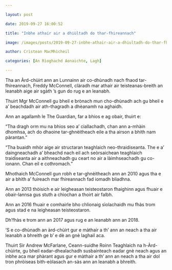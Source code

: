 ```yaml
---

layout: post

date: 2019-09-27 16:00:52

title: "Inbhe athair air a dhiùltadh do thar-fhireannach"

image: /images/posts/2019-09-27-inbhe-athair-air-a-dhiultadh-do-thar-fhireannach.webp

author: Crìstean MacMhìcheil

categories: [An Rìoghachd Aonaichte, Lagh]

---
```


Tha an Àrd-chùirt ann an Lunnainn air co-dhùnadh nach fhaod tar-fhireannach, Freddy McConnell, clàradh mar athair air teisteanas-breith an leanabh aige air sgàth ’s gun do rug e an leanabh.

Thuirt Mgr McConnell gu bheil e brònach mun cho-dhùnadh ach gu bheil e a’ beachdadh air ath-thagradh a dhèanamh na aghaidh.

Ann an agallamh le The Guardian, far a bhios e ag obair, thuirt e:

“Tha dragh orm mu na bhios seo a’ ciallachadh, chan ann a-mhàin dhomhsa, ach do dhaoine tar-ghnèitheach eile a tha airson a bhith nam pàrantan.”

“Tha buaidh mhòr aige air structaran teaghlaich neo-thraidiseanta. The e a’ daingneachadh a’ bheachd nach eil ach seòrsaichean teaghlaich traidiseanta air a aithneachadh gu ceart no air a làimhseachadh gu co-ionann. Chan eil e cothromach.”

Mhothaich McConnell gun robh e tar-ghnèitheach ann an 2010 agus tha e air a bhith a’ fuireach mar fhireannach fad iomadh bliadhna.

Ann an 2013 thòisich e air leigheasan teisteostaron fhaighinn agus fhuair e obair-lannsa gus stuth a chìochan a thoirt air falbh.

Ann an 2016 fhuair e comhairle bho chlionaig sìolachaidh mu fhàs trom agus stad e na leigheasan teisteostaron.

Dh’fhàs e trom ann an 2017 agus rug e an leanabh ann an 2018.

‘S e co-dhùnadh an àrd-chùirt gur e màthair a th’ ann an neach a tha air leanabh a bhreith ge b’ e dè an gnè laghail aca.

Thuirt Sir Andrew McFarlane, Ceann-suidhe Roinn Teaghlaich na h-Àrd-chùirte, gu bheil eadar-dhealachadh susbainteach eadar gnè neach agus an inbhe aca mar phàrant agus gur e màthair a th’ ann an neach a tha air dol tron phròiseas bith-eòlasach an-sàs ann an leanabh a bhreith.
